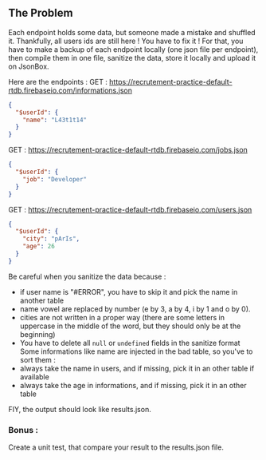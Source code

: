 ## The Problem

Each endpoint holds some data, but someone made a mistake and shuffled it.
Thankfully, all users ids are still here !
You have to fix it ! For that, you have to make a backup of each endpoint locally (one json file per endpoint),
then compile them in one file, sanitize the data, store it locally and upload it on JsonBox.

Here are the endpoints :
GET : https://recrutement-practice-default-rtdb.firebaseio.com/informations.json

```json
{
  "$userId": {
    "name": "L43t1t14"
  }
}
```

GET : https://recrutement-practice-default-rtdb.firebaseio.com/jobs.json

```json
{
  "$userId": {
    "job": "Developer"
  }
}
```

GET : https://recrutement-practice-default-rtdb.firebaseio.com/users.json

```json
{
  "$userId": {
    "city": "pArIs",
    "age": 26
  }
}
```

Be careful when you sanitize the data because :

- if user name is "#ERROR", you have to skip it and pick the name in another table
- name vowel are replaced by number (e by 3, a by 4, i by 1 and o by 0).
- cities are not written in a proper way (there are some letters in uppercase in the middle of the word, but they should only be at the beginning)
- You have to delete all `null` or `undefined` fields in the sanitize format
  Some informations like name are injected in the bad table, so you've to sort them :
- always take the name in users, and if missing, pick it in an other table if available
- always take the age in informations, and if missing, pick it in an other table

FIY, the output should look like results.json.

### Bonus :

Create a unit test, that compare your result to the results.json file.
